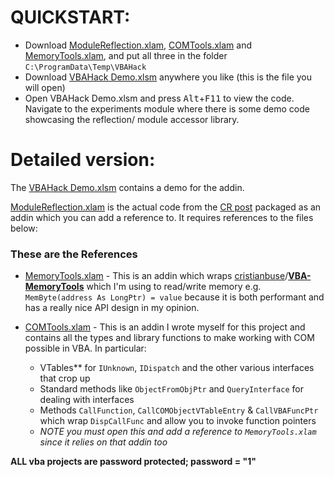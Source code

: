 # QUICKSTART:
 - Download [ModuleReflection.xlam](./ModuleReflection.xlam?raw=True), [COMTools.xlam](./COMTools.xlam?raw=True) and [MemoryTools.xlam](./MemoryTools.xlam?raw=True), and put all three in the folder `C:\ProgramData\Temp\VBAHack`
 - Download [VBAHack Demo.xlsm](./VBAHack%20Demo.xlsm?raw=True) anywhere you like (this is the file you will open)
 - Open VBAHack Demo.xlsm and press <kbd>Alt</kbd>+<kbd>F11</kbd> to view the code. Navigate to the experiments module where there is some demo code showcasing the reflection/ module accessor library.


# Detailed version:
The [VBAHack Demo.xlsm](./VBAHack%20Demo.xlsm?raw=True) contains a demo for the addin.

[ModuleReflection.xlam](./ModuleReflection.xlam?raw=True) is the actual code from the [CR post](https://codereview.stackexchange.com/questions/274532/low-level-vba-hacking-making-private-functions-public) packaged as an addin which you can add a reference to.
It requires references to the files below:

### These are the References

 - [MemoryTools.xlam](./MemoryTools.xlam?raw=True) - This is an addin which wraps [cristianbuse](https://github.com/cristianbuse)/**[VBA-MemoryTools](https://github.com/cristianbuse/VBA-MemoryTools)** which I'm using to read/write memory e.g. `MemByte(address As LongPtr) = value` because it is both performant and has a really nice API design in my opinion.

 - [COMTools.xlam](./COMTools.xlam?raw=True)  - This is an addin I wrote myself for this project and contains all the types and library functions to make working with COM possible in VBA. In particular:
	 - VTables** for `IUnknown`, `IDispatch` and the other various interfaces that crop up
	 - Standard methods like `ObjectFromObjPtr` and `QueryInterface` for dealing with interfaces
	 - Methods `CallFunction`, `CallCOMObjectVTableEntry` & `CallVBAFuncPtr` which wrap `DispCallFunc` and allow you to invoke function pointers
	 - _NOTE you must open this and add a reference to `MemoryTools.xlam` since it relies on that addin too_

**ALL vba projects are password protected; password = "1"**

  [3]: https://stackoverflow.com/a/42581513/6609896
  [4]: https://www.dll-files.com/tlbinf32.dll.html
